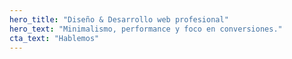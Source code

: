 ```yaml
---
hero_title: "Diseño & Desarrollo web profesional"
hero_text: "Minimalismo, performance y foco en conversiones."
cta_text: "Hablemos"
---
```

